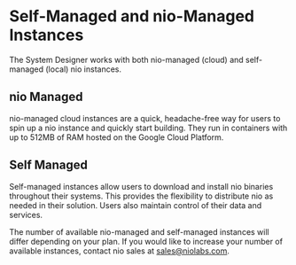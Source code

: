 # Self-Managed and nio-Managed Instances

The System Designer works with both nio-managed (cloud) and self-managed (local) nio instances.

## nio Managed
nio-managed cloud instances are a quick, headache-free way for users to spin up a nio instance and quickly start building. They run in containers with up to 512MB of RAM hosted on the Google Cloud Platform.

## Self Managed
Self-managed instances allow users to download and install nio binaries throughout their systems. This provides the flexibility to distribute nio as needed in their solution. Users also maintain control of their data and services.

The number of available nio-managed and self-managed instances will differ depending on your plan. If you would like to increase your number of available instances, contact nio sales at [sales@niolabs.com](mailto:sales@niolabs.com).
